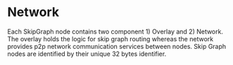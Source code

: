 # Network

Each SkipGraph node contains two component 1) Overlay and 2) Network.
The overlay holds the logic for skip graph routing whereas the network provides p2p network communication services between nodes.
Skip Graph nodes are identified by their unique 32 bytes identifier.